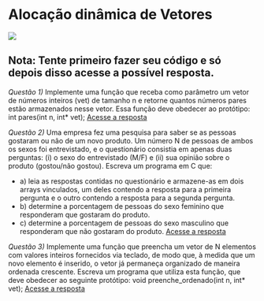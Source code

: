 # Alocação dinâmica de Vetores 

![](https://github.com/roscibely/algorithms-and-data-structure/blob/develop/vectors/vetores.png)

## Nota: Tente primeiro fazer seu código e só depois disso acesse a possível resposta. 
*Questão 1)* Implemente uma função que receba como parâmetro um vetor de números inteiros (vet) de tamanho n e retorne quantos números pares estão
armazenados nesse vetor. Essa função deve obedecer ao protótipo: int pares(int n, int* vet); [Acesse a resposta](https://github.com/roscibely/algorithms-and-data-structure/blob/main/vectors/question-1.c)


*Questão 2)* Uma empresa fez uma pesquisa para saber se as pessoas gostaram ou não de um
novo produto. Um número N de pessoas de ambos os sexos foi entrevistado, e o questionário
consistia em apenas duas perguntas: (i) o sexo do entrevistado (M/F) e (ii) sua opinião sobre o
produto (gostou/não gostou). Escreva um programa em C que:

   * a) leia as respostas contidas no questionário e armazene-as em dois arrays vinculados, um deles contendo a resposta para a primeira pergunta e o outro contendo a resposta para a segunda pergunta.
  *  b) determine a porcentagem de pessoas do sexo feminino que responderam que gostaram do produto.
  *  c) determine a porcentagem de pessoas do sexo masculino que responderam que não gostaram do produto. 
   [Acesse a resposta](https://github.com/roscibely/algorithms-and-data-structure/blob/main/vectors/question-2.c)

*Questão 3)* Implemente uma função que preencha um vetor de N elementos com valores
inteiros fornecidos via teclado, de modo que, à medida que um novo elemento
é inserido, o vetor já permaneça organizado de maneira ordenada crescente.
Escreva um programa que utiliza esta função, que deve obedecer ao seguinte
protótipo: void preenche_ordenado(int n, int* vet); [Acesse a resposta](https://github.com/roscibely/algorithms-and-data-structure/blob/main/vectors/question-3.c)
